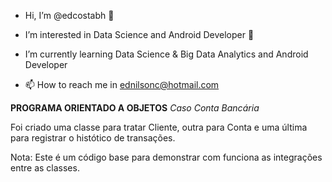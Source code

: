 - Hi, I’m @edcostabh 👋 
- I’m interested in Data Science and Android Developer 👀
- I’m currently learning Data Science & Big Data Analytics and Android Developer

- 📫 How to reach me in ednilsonc@hotmail.com

<!---
EdnilsonCosta/EdnilsonCosta is a ✨ special ✨ repository because its `README.md` (this file) appears on your GitHub profile.
You can click the Preview link to take a look at your changes.
--->

**PROGRAMA ORIENTADO A OBJETOS**
*Caso Conta Bancária*

Foi criado uma classe para tratar Cliente, outra para Conta e uma última para registrar o histótico de transações.

Nota: Este é um código base para demonstrar com funciona as integrações entre as classes.
